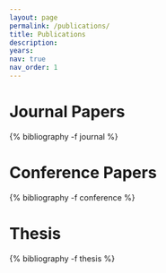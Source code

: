 ```yaml
---
layout: page
permalink: /publications/
title: Publications
description:
years:
nav: true
nav_order: 1
---
```

<!-- _pages/publications.md -->
<div class="publications">

<h1 class="year" id="journal">Journal Papers</h1>
{% bibliography -f journal %}

<h1 class="year" id="conference">Conference Papers</h1>
{% bibliography -f conference %}

<h1 class="year" id="thesis">Thesis</h1>
{% bibliography -f thesis %}

</div>
